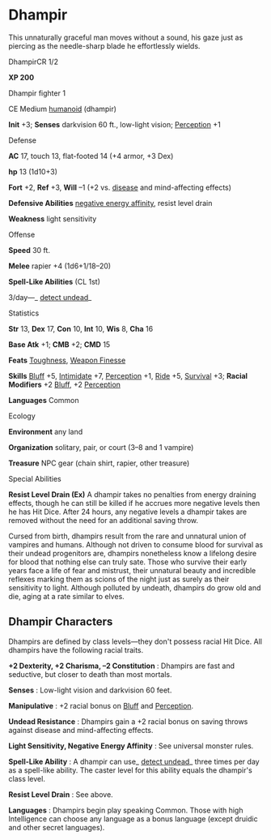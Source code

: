 # Dhampir 

This unnaturally graceful man moves without a sound, his gaze just as piercing as the needle-sharp blade he effortlessly wields.

DhampirCR 1/2

**XP 200**

Dhampir fighter 1

CE Medium [humanoid](/pathfinderRPG/prd/monsters/creatureTypes.html#_humanoid) (dhampir)

**Init** +3; **Senses** darkvision 60 ft., low-light vision; [Perception](/pathfinderRPG/prd/additionalMonsters/../skills/perception.html#_perception) +1

Defense

**AC** 17, touch 13, flat-footed 14 (+4 armor, +3 Dex)

**hp** 13 (1d10+3)

**Fort** +2, **Ref** +3, **Will** –1 (+2 vs. [disease](/pathfinderRPG/prd/monsters/universalMonsterRules.html#_disease-(ex-or-su)) and mind-affecting effects)

**Defensive Abilities** [negative energy affinity](/pathfinderRPG/prd/monsters/universalMonsterRules.html#_negative-energy-affinity), resist level drain

**Weakness** light sensitivity

Offense

**Speed** 30 ft.

**Melee** rapier +4 (1d6+1/18–20)

**Spell-Like Abilities** (CL 1st)

3/day—_ [detect undead](/pathfinderRPG/prd/additionalMonsters/../spells/detectUndead.html#_detect-undead)_

Statistics

**Str** 13, **Dex** 17, **Con** 10, **Int** 10, **Wis** 8, **Cha** 16

**Base Atk** +1; **CMB** +2; **CMD** 15

**Feats** [Toughness](/pathfinderRPG/prd/additionalMonsters/../feats.html#_toughness), [Weapon Finesse](/pathfinderRPG/prd/additionalMonsters/../feats.html#_weapon-finesse)

**Skills** [Bluff](/pathfinderRPG/prd/additionalMonsters/../skills/bluff.html#_bluff) +5, [Intimidate](/pathfinderRPG/prd/additionalMonsters/../skills/intimidate.html#_intimidate) +7, [Perception](/pathfinderRPG/prd/additionalMonsters/../skills/perception.html#_perception) +1, [Ride](/pathfinderRPG/prd/additionalMonsters/../skills/ride.html#_ride) +5, [Survival](/pathfinderRPG/prd/additionalMonsters/../skills/survival.html#_survival) +3; **Racial Modifiers** +2 [Bluff](/pathfinderRPG/prd/additionalMonsters/../skills/bluff.html#_bluff), +2 [Perception](/pathfinderRPG/prd/additionalMonsters/../skills/perception.html#_perception)

**Languages** Common

Ecology

**Environment** any land

**Organization** solitary, pair, or court (3–8 and 1 vampire)

**Treasure** NPC gear (chain shirt, rapier, other treasure)

Special Abilities

**Resist Level Drain (Ex)** A dhampir takes no penalties from energy draining effects, though he can still be killed if he accrues more negative levels then he has Hit Dice. After 24 hours, any negative levels a dhampir takes are removed without the need for an additional saving throw.

Cursed from birth, dhampirs result from the rare and unnatural union of vampires and humans. Although not driven to consume blood for survival as their undead progenitors are, dhampirs nonetheless know a lifelong desire for blood that nothing else can truly sate. Those who survive their early years face a life of fear and mistrust, their unnatural beauty and incredible reflexes marking them as scions of the night just as surely as their sensitivity to light. Although polluted by undeath, dhampirs do grow old and die, aging at a rate similar to elves.

## Dhampir Characters

Dhampirs are defined by class levels—they don't possess racial Hit Dice. All dhampirs have the following racial traits.

**+2 Dexterity, +2 Charisma, –2 Constitution** : Dhampirs are fast and seductive, but closer to death than most mortals.

**Senses** : Low-light vision and darkvision 60 feet.

**Manipulative** : +2 racial bonus on [Bluff](/pathfinderRPG/prd/additionalMonsters/../skills/bluff.html#_bluff) and [Perception](/pathfinderRPG/prd/additionalMonsters/../skills/perception.html#_perception).

**Undead Resistance** : Dhampirs gain a +2 racial bonus on saving throws against disease and mind-affecting effects.

**Light Sensitivity, Negative Energy Affinity** : See universal monster rules.

**Spell-Like Ability** : A dhampir can use_ [detect undead](/pathfinderRPG/prd/additionalMonsters/../spells/detectUndead.html#_detect-undead)_ three times per day as a spell-like ability. The caster level for this ability equals the dhampir's class level.

**Resist Level Drain** : See above.

**Languages** : Dhampirs begin play speaking Common. Those with high Intelligence can choose any language as a bonus language (except druidic and other secret languages).

